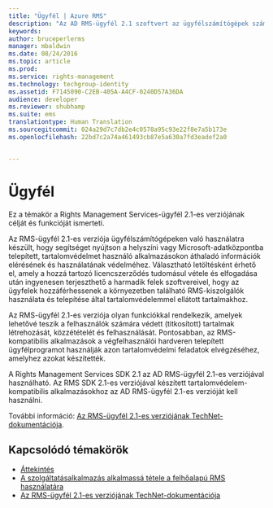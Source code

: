 ```yaml
---
title: "Ügyfél | Azure RMS"
description: "Az AD RMS-ügyfél 2.1 szoftvert az ügyfélszámítógépek számára tervezték, hogy segítséget nyújtson az információk elérésének és használatának védelméhez"
keywords: 
author: bruceperlerms
manager: mbaldwin
ms.date: 08/24/2016
ms.topic: article
ms.prod: 
ms.service: rights-management
ms.technology: techgroup-identity
ms.assetid: F7145090-C2EB-405A-A4CF-0240D57A36DA
audience: developer
ms.reviewer: shubhamp
ms.suite: ems
translationtype: Human Translation
ms.sourcegitcommit: 024a29d7c7db2e4c0578a95c93e22f8e7a5b173e
ms.openlocfilehash: 22bd7c2a74a461493cb87e5a630a7fd3eadef2a0


---
```


# Ügyfél

Ez a témakör a Rights Management Services-ügyfél 2.1-es verziójának célját és funkcióját ismerteti.

Az RMS-ügyfél 2.1-es verziója ügyfélszámítógépeken való használatra készült, hogy segítséget nyújtson a helyszíni vagy Microsoft-adatközpontba telepített, tartalomvédelmet használó alkalmazásokon áthaladó információk elérésének és használatának védelméhez. Választható letöltésként érhető el, amely a hozzá tartozó licencszerződés tudomásul vétele és elfogadása után ingyenesen terjeszthető a harmadik felek szoftvereivel, hogy az ügyfelek hozzáférhessenek a környezetben található RMS-kiszolgálók használata és telepítése által tartalomvédelemmel ellátott tartalmakhoz.

Az RMS-ügyfél 2.1-es verziója olyan funkciókkal rendelkezik, amelyek lehetővé teszik a felhasználók számára védett (titkosított) tartalmak létrehozását, közzétételét és felhasználását. Pontosabban, az RMS-kompatibilis alkalmazások a végfelhasználói hardveren telepített ügyfélprogramot használják azon tartalomvédelmi feladatok elvégzéséhez, amelyhez azokat készítették.

A Rights Management Services SDK 2.1 az AD RMS-ügyfél 2.1-es verziójával használható. Az RMS SDK 2.1-es verziójával készített tartalomvédelem-kompatibilis alkalmazásokhoz az AD RMS-ügyfél 2.1-es verzióját kell használni.

További információ: [Az RMS-ügyfél 2.1-es verziójának TechNet-dokumentációja](https://TechNet.Microsoft.Com/library/jj159267(WS.10).aspx).

## Kapcsolódó témakörök

* [Áttekintés](ad-rms-overview.md)
* [A szolgáltatásalkalmazás alkalmassá tétele a felhőalapú RMS használatára](how-to-use-file-api-with-aadrm-cloud.md)
* [Az RMS-ügyfél 2.1-es verziójának TechNet-dokumentációja](https://TechNet.Microsoft.Com/en-us/library/jj159267(WS.10).aspx)
 

 



<!--HONumber=Aug16_HO4-->


